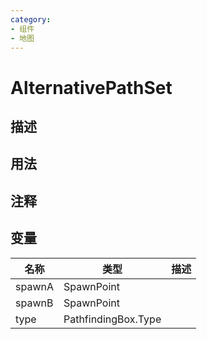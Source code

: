 ```yaml
---
category: 
- 组件
- 地图
---
```

# AlternativePathSet
## 描述

## 用法

## 注释

## 变量
| 名称 | 类型 | 描述 |
| ----------- | ----------- | ----------- |
| spawnA | SpawnPoint |  |  
| spawnB | SpawnPoint |  |  
| type  | PathfindingBox.Type |  |  
